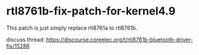 # rtl8761b-fix-patch-for-kernel4.9

This patch is just simply replace rtl8761a to rtl8761b.

discuss thread: https://discourse.coreelec.org/t/rtl8761b-bluetooth-driver-fix/15286
